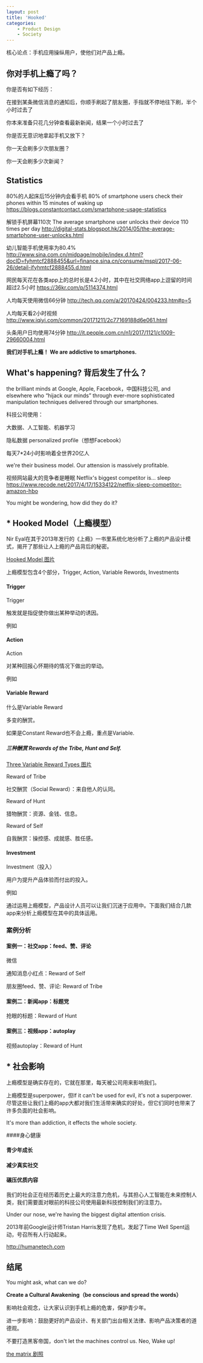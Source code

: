 ```yaml
---
layout: post
title: 'Hooked'
categories:
    - Product Design
    - Society
---
```


核心论点：手机应用操纵用户，使他们对产品上瘾。

## 你对手机上瘾了吗？

你是否有如下经历：

在接到某条微信消息的通知后，你顺手刷起了朋友圈，手指就不停地往下刷，半个小时过去了

你本来准备只花几分钟查看最新新闻，结果一个小时过去了

你是否无意识地拿起手机又放下？

你一天会刷多少次朋友圈？

你一天会刷多少次新闻？

## Statistics

80%的人起床后15分钟内会看手机 80% of smartphone users check their phones within 15 minutes of waking up https://blogs.constantcontact.com/smartphone-usage-statistics

解锁手机屏幕110次 The average smartphone user unlocks their device 110 times per day  http://digital-stats.blogspot.hk/2014/05/the-average-smartphone-user-unlocks.html

幼儿智能手机使用率为80.4% http://www.sina.com.cn/midpage/mobile/index.d.html?docID=fyhmtcf2888455&url=finance.sina.cn/consume/mspl/2017-06-26/detail-ifyhmtcf2888455.d.html

网民每天花在各类app上的总时长是4.2小时，其中在社交网络app上逗留的时间超过2.5小时 https://36kr.com/p/5114374.html

人均每天使用微信66分钟 http://tech.qq.com/a/20170424/004233.htm#p=5

人均每天看2小时视频   http://www.iqiyi.com/common/20171211/2c77169188d6e061.html

头条用户日均使用74分钟 http://it.people.com.cn/n1/2017/1121/c1009-29660004.html

**我们对手机上瘾！ We are addictive to smartphones.**

## What's happening? 背后发生了什么？

the brilliant minds at Google, Apple, Facebook，中国科技公司, and elsewhere who “hijack our minds” through ever-more sophisticated manipulation techniques delivered through our smartphones.

科技公司使用：

大数据、人工智能、机器学习

隐私数据 personalized profile（想想Facebook）

每天7*24小时影响着全世界20亿人



we're their business model. Our attension is massively profitable. 

视频网站最大的竞争者是睡眠 Netflix's biggest competitor is... sleep https://www.recode.net/2017/4/17/15334122/netflix-sleep-competitor-amazon-hbo



You might be wondering, how did they do it?

## * Hooked Model（上瘾模型）

Nir Eyal在其于2013年发行的《上瘾》一书里系统化地分析了上瘾的产品设计模式，揭开了那些让人上瘾的产品背后的秘密。

[Hooked Model 图片]()

上瘾模型包含4个部分，Trigger, Action, Variable Rewords, Investments

#### Trigger

Trigger

触发就是指促使你做出某种举动的诱因。



例如



#### Action

Action

对某种回报心怀期待的情况下做出的举动。



例如



#### Variable Reward

什么是Variable Reward

多变的酬赏。



如果是Constant Reward也不会上瘾，重点是Variable.



##### 三种酬赏 Rewards of the Tribe, Hunt and Self.

[Three Variable Reward Types 图片]()

Reward of Tribe

社交酬赏（Social Reward）：来自他人的认同。



Reward of Hunt

猎物酬赏：资源、金钱、信息。



Reward of Self

自我酬赏：操控感、成就感、胜任感。



#### Investment

Investment（投入）

用户为提升产品体验而付出的投入。

例如



通过运用上瘾模型，产品设计人员可以让我们沉迷于应用中。下面我们结合几款app来分析上瘾模型在其中的具体运用。



### 案例分析

#### 案例一：社交app：feed、赞、评论

微信

通知消息小红点：Reward of Self

朋友圈feed、赞、评论: Reward of Tribe



#### 案例二：新闻app：标题党

抢眼的标题：Reward of Hunt



#### 案例三：视频app：autoplay

视频autoplay：Reward of Hunt



## * 社会影响

上瘾模型是确实存在的，它就在那里，每天被公司用来影响我们。

上瘾模型是superpower，但If it can't be used for evil, it's not a superpower. 尽管这些让我们上瘾的app大都对我们生活带来确实的好处，但它们同时也带来了许多负面的社会影响。

It's more than addiction, it effects the whole society.

####身心健康

#### 青少年成长

#### 减少真实社交

#### 碾压优质内容

我们的社会正在经历着历史上最大的注意力危机，与其担心人工智能在未来控制人类，我们需要面对眼前的科技公司使用最新科技控制我们的注意力。

Under our nose, we're having the biggest digital attention crisis.

2013年前Google设计师Tristan Harris发现了危机，发起了Time Well Spent运动，号召所有人行动起来。

http://humanetech.com

## 结尾

You might ask, what can we do?

**Create a Cultural Awakening（be conscious and spread the words）**

影响社会观念，让大家认识到手机上瘾的危害，保护青少年。

进一步影响：鼓励更好的产品设计、有关部门出台相关法律、影响产品决策者的道德观。

不要打造黑客帝国，don't let the machines control us. Neo, Wake up!

[the matrix 剧照]()

